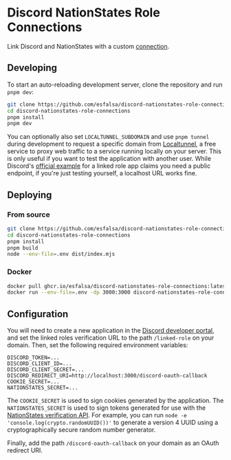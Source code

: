 # Discord NationStates Role Connections

Link Discord and NationStates with a custom [connection](https://support.discord.com/hc/en-us/articles/8063233404823-Connections-Linked-Roles-Community-Members).

## Developing

To start an auto-reloading development server, clone the repository and run `pnpm dev`:

```sh
git clone https://github.com/esfalsa/discord-nationstates-role-connections.git
cd discord-nationstates-role-connections
pnpm install
pnpm dev
```

You can optionally also set `LOCALTUNNEL_SUBDOMAIN` and use `pnpm tunnel` during development to request a specific domain from [Localtunnel](https://github.com/localtunnel/localtunnel), a free service to proxy web traffic to a service running locally on your server. This is only useful if you want to test the application with another user. While Discord's [official example](https://github.com/discord/linked-roles-sample) for a linked role app claims you need a public endpoint, if you're just testing yourself, a localhost URL works fine.

## Deploying

### From source

```sh
git clone https://github.com/esfalsa/discord-nationstates-role-connections.git
cd discord-nationstates-role-connections
pnpm install
pnpm build
node --env-file=.env dist/index.mjs
```

### Docker

```sh
docker pull ghcr.io/esfalsa/discord-nationstates-role-connections:latest
docker run --env-file=.env -dp 3000:3000 discord-nationstates-role-connections
```

## Configuration

You will need to create a new application in the [Discord developer portal](https://discord.com/developers/applications), and set the linked roles verification URL to the path `/linked-role` on your domain. Then, set the following required environment variables:

```env
DISCORD_TOKEN=...
DISCORD_CLIENT_ID=...
DISCORD_CLIENT_SECRET=...
DISCORD_REDIRECT_URI=http://localhost:3000/discord-oauth-callback
COOKIE_SECRET=...
NATIONSTATES_SECRET=...
```

The `COOKIE_SECRET` is used to sign cookies generated by the application. The `NATIONSTATES_SECRET` is used to sign tokens generated for use with the [NationStates verification API](https://www.nationstates.net/pages/api.html#verification). For example, you can run `node -e 'console.log(crypto.randomUUID())'` to generate a version 4 UUID using a cryptographically secure random number generator.

Finally, add the path `/discord-oauth-callback` on your domain as an OAuth redirect URI.
